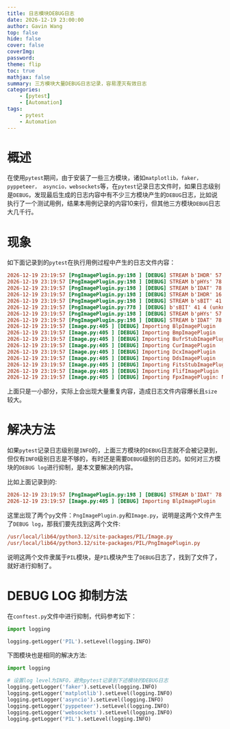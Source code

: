 ```yaml
---
title: 日志模块DEBUG日志
date: 2026-12-19 23:00:00
author: Gavin Wang
top: false
hide: false
cover: false
coverImg:
password:
theme: flip
toc: true
mathjax: false
summary: 三方模块大量DEBUG日志记录，容易湮灭有效日志
categories:
    - [pytest]
    - [Automation]
tags:
    - pytest
    - Automation
---
```



# 概述

在使用`pytest`期间，由于安装了一些三方模块，诸如`matplotlib，faker，pyppeteer， asyncio，websockets`等，在`pytest`记录日志文件时，如果日志级别是`DEBUG`，发现最后生成的日志内容中有不少三方模块产生的`DEBUG`日志，比如说执行了一个测试用例，结果本用例记录的内容10来行，但其他三方模块`DEBUG`日志大几千行。

# 现象

如下面记录到的`pytest`在执行用例过程中产生的日志文件内容：

```ini
2026-12-19 23:19:57 [PngImagePlugin.py:198 ] [DEBUG] STREAM b'IHDR' 57 9
2026-12-19 23:19:57 [PngImagePlugin.py:198 ] [DEBUG] STREAM b'pHYs' 78 351
2026-12-19 23:19:57 [PngImagePlugin.py:198 ] [DEBUG] STREAM b'IDAT' 78 364
2026-12-19 23:19:57 [PngImagePlugin.py:198 ] [DEBUG] STREAM b'IHDR' 16 13
2026-12-19 23:19:57 [PngImagePlugin.py:198 ] [DEBUG] STREAM b'sBIT' 41 4
2026-12-19 23:19:57 [PngImagePlugin.py:778 ] [DEBUG] b'sBIT' 41 4 (unknown)
2026-12-19 23:19:57 [PngImagePlugin.py:198 ] [DEBUG] STREAM b'pHYs' 57 9
2026-12-19 23:19:57 [PngImagePlugin.py:198 ] [DEBUG] STREAM b'IDAT' 78 364
2026-12-19 23:19:57 [Image.py:405 ] [DEBUG] Importing BlpImagePlugin
2026-12-19 23:19:57 [Image.py:405 ] [DEBUG] Importing BmpImagePlugin
2026-12-19 23:19:57 [Image.py:405 ] [DEBUG] Importing BufrStubImagePlugin
2026-12-19 23:19:57 [Image.py:405 ] [DEBUG] Importing CurImagePlugin
2026-12-19 23:19:57 [Image.py:405 ] [DEBUG] Importing DcxImagePlugin
2026-12-19 23:19:57 [Image.py:405 ] [DEBUG] Importing DdsImagePlugin
2026-12-19 23:19:57 [Image.py:405 ] [DEBUG] Importing FitsStubImagePlugin
2026-12-19 23:19:57 [Image.py:405 ] [DEBUG] Importing FlifImagePlugin
2026-12-19 23:19:57 [Image.py:405 ] [DEBUG] Importing FpxImagePlugin: No module named 'FpxImagePlugin'
```

上面只是一小部分，实际上会出现大量重复内容，造成日志文件内容爆长且`size`较大。

# 解决方法

如果`pytest`记录日志级别是`INFO`的，上面三方模块的`DEBUG`日志就不会被记录到，但仅有`INFO`级别日志是不够的，有时还是需要`DEBUG`级别的日志的。如何对三方模块的`DEBUG log`进行抑制，是本文要解决的内容。

比如上面记录到的:

```ini
2026-12-19 23:19:57 [PngImagePlugin.py:198 ] [DEBUG] STREAM b'IDAT' 78 364
2026-12-19 23:19:57 [Image.py:405 ] [DEBUG] Importing BlpImagePlugin
```

这里出现了两个`py`文件：`PngImagePlugin.py`和`Image.py`，说明是这两个文件产生了`DEBUG log`，那我们要先找到这两个文件:

```ini
/usr/local/lib64/python3.12/site-packages/PIL/Image.py
/usr/local/lib64/python3.12/site-packages/PIL/PngImagePlugin.py
```

说明这两个文件隶属于`PIL`模块，是`PIL`模块产生了`DEBUG`日志了，找到了文件了，就好进行抑制了。

# DEBUG LOG 抑制方法

在`conftest.py`文件中进行抑制，代码参考如下：

```python
import logging

logging.getLogger('PIL').setLevel(logging.INFO)
```

下图模块也是相同的解决方法:

```python
import logging

# 设置log level为INFO，避免pytest记录到下述模块的DEBUG日志
logging.getLogger('faker').setLevel(logging.INFO)
logging.getLogger('matplotlib').setLevel(logging.INFO)
logging.getLogger('asyncio').setLevel(logging.INFO)
logging.getLogger('pyppeteer').setLevel(logging.INFO)
logging.getLogger('websockets').setLevel(logging.INFO)
logging.getLogger('PIL').setLevel(logging.INFO)
```


